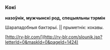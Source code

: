 ### Кокі
**назоўнік, мужчынскі род, спецыяльны тэрмін**

Шарападобныя бактэрыі. || прыметнік: кокавы.

<a rel="author">[http://rv-blr.com/](http://rv-blr.com/slounik.jsp?letterId=0&maskId=0&pageId=1424)</a>
